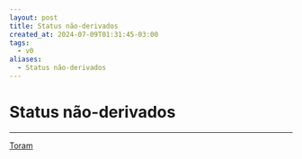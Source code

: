 ```yaml
---
layout: post
title: Status não-derivados
created_at: 2024-07-09T01:31:45-03:00
tags:
  - v0
aliases:
  - Status não-derivados
---
```

# Status não-derivados
---

[Toram](_draft/2024/07/2024-07-06-Toram.md)